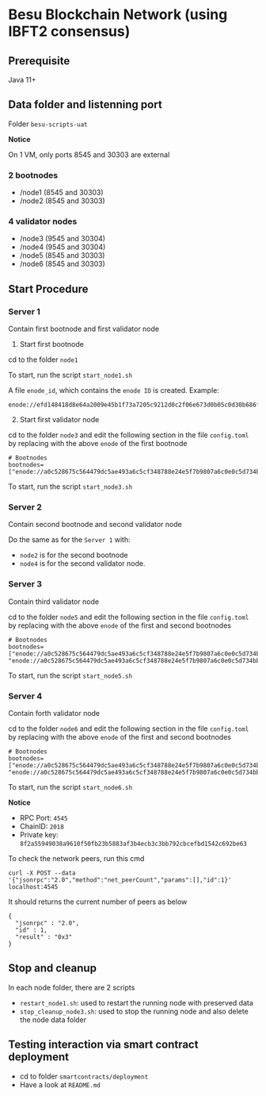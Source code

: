 # Besu Blockchain Network (using IBFT2 consensus)

## Prerequisite

Java 11+

## Data folder and listenning port

Folder `besu-scripts-uat`

**Notice**

On 1 VM, only ports 8545 and 30303 are external

### 2 bootnodes

- /node1 (8545 and 30303)
- /node2 (8545 and 30303)

### 4 validator nodes

- /node3 (9545 and 30304)
- /node4 (9545 and 30304)
- /node5 (8545 and 30303)
- /node6 (8545 and 30303)

## Start Procedure

### Server 1

Contain first bootnode and first validator node

1. Start first bootnode

cd to the folder `node1`

To start, run the script `start_node1.sh`

A file `enode_id`, which contains the `enode ID` is created.
Example:

```
enode://efd148418d8e64a2009e45b1f73a7205c9212d0c2f06e673d0b05c0d30b686f48be6f1b85cb25e7717b6c1c77d152ab06fd96e27cf44785e18dd62afbd9909cd@0.0.0.0:30303

```

2. Start first validator node

cd to the folder `node3` and edit the following section in the file `config.toml` by replacing with
the above `enode` of the first bootnode


```
# Bootnodes
bootnodes=["enode://a0c528675c564479dc5ae493a6c5cf348788e24e5f7b9807a6c0e0c5d734bb19523c86c073d4ab17fcb0a4e6e0d7e236f25f138ce90470e9cfcf1a91af0d0615@127.0.0.1:30303"]

```

To start, run the script `start_node3.sh`

### Server 2

Contain second bootnode and second validator node

Do the same as for the `Server 1` with:
  - `node2` is for the second bootnode
  - `node4` is for the second validator node.

### Server 3

Contain third validator node

cd to the folder `node5` and edit the following section in the file `config.toml` by replacing with
the above `enode` of the first and second bootnodes


```
# Bootnodes
bootnodes=["enode://a0c528675c564479dc5ae493a6c5cf348788e24e5f7b9807a6c0e0c5d734bb19523c86c073d4ab17fcb0a4e6e0d7e236f25f138ce90470e9cfcf1a91af0d0615@127.0.0.1:30303", "enode://a0c528675c564479dc5ae493a6c5cf348788e24e5f7b9807a6c0e0c5d734bb19523c86c073d4ab17fcb0a4e6e0d7e236f25f138ce90470e9cfcf1a91af0d0615@127.0.0.1:30303"]

```

To start, run the script `start_node5.sh`

### Server 4

Contain forth validator node

cd to the folder `node6` and edit the following section in the file `config.toml` by replacing with
the above `enode` of the first and second bootnodes


```
# Bootnodes
bootnodes=["enode://a0c528675c564479dc5ae493a6c5cf348788e24e5f7b9807a6c0e0c5d734bb19523c86c073d4ab17fcb0a4e6e0d7e236f25f138ce90470e9cfcf1a91af0d0615@127.0.0.1:30303", "enode://a0c528675c564479dc5ae493a6c5cf348788e24e5f7b9807a6c0e0c5d734bb19523c86c073d4ab17fcb0a4e6e0d7e236f25f138ce90470e9cfcf1a91af0d0615@127.0.0.1:30303"]

```

To start, run the script `start_node6.sh`


**Notice**

- RPC Port: `4545`
- ChainID: `2018`
- Private key: `8f2a55949038a9610f50fb23b5883af3b4ecb3c3bb792cbcefbd1542c692be63`

To check the network peers, run this cmd

`curl -X POST --data '{"jsonrpc":"2.0","method":"net_peerCount","params":[],"id":1}' localhost:4545`

It should returns the current number of peers as below

```
{
  "jsonrpc" : "2.0",
  "id" : 1,
  "result" : "0x3"
}
```

## Stop and cleanup

In each node folder, there are 2 scripts

  - `restart_node1.sh`: used to restart the running node with preserved data
  - `stop_cleanup_node3.sh`: used to stop the running node and also delete the node data folder
  
## Testing interaction via smart contract deployment

- cd to folder `smartcontracts/deployment`
- Have a look at `README.md`
